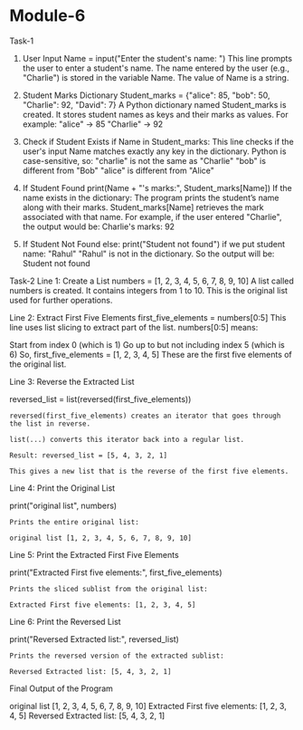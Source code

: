 # Module-6
Task-1
1. User Input
 Name = input("Enter the student's name: ")
This line prompts the user to enter a student's name.
 The name entered by the user (e.g., "Charlie") is stored in the variable Name.
The value of Name is a string.

2. Student Marks Dictionary
Student_marks = {"alice": 85, "bob": 50, "Charlie": 92, "David": 7}
    A Python dictionary named Student_marks is created.
It stores student names as keys and their marks as values.
For example:
 "alice" → 85
 "Charlie" → 92

3. Check if Student Exists
if Name in Student_marks:
This line checks if the user's input Name matches exactly any key in the dictionary.
Python is case-sensitive, so:
"charlie" is not the same as "Charlie"
"bob" is different from "Bob"
"alice" is different from "Alice"

5. If Student Found
    print(Name + "'s marks:", Student_marks[Name])
If the name exists in the dictionary:
 The program prints the student’s name along with their marks.
 Student_marks[Name] retrieves the mark associated with that name.
For example, if the user entered "Charlie", the output would be:
Charlie's marks: 92

6. If Student Not Found
else:
    print("Student not found")
if we put student name: "Rahul"
"Rahul" is not in the dictionary.
 So the output will be:
Student not found

Task-2
 Line 1: Create a List
numbers = [1, 2, 3, 4, 5, 6, 7, 8, 9, 10]
A list called numbers is created.
It contains integers from 1 to 10.
This is the original list used for further operations.

 Line 2: Extract First Five Elements
first_five_elements = numbers[0:5]
This line uses list slicing to extract part of the list.
numbers[0:5] means:

 Start from index 0 (which is 1)
 Go up to but not including index 5 (which is 6)
So, first_five_elements = [1, 2, 3, 4, 5]
 These are the first five elements of the original list.

Line 3: Reverse the Extracted List

reversed_list = list(reversed(first_five_elements))

    reversed(first_five_elements) creates an iterator that goes through the list in reverse.

    list(...) converts this iterator back into a regular list.

    Result: reversed_list = [5, 4, 3, 2, 1]

    This gives a new list that is the reverse of the first five elements.

 Line 4: Print the Original List

print("original list", numbers)

    Prints the entire original list:

    original list [1, 2, 3, 4, 5, 6, 7, 8, 9, 10]

Line 5: Print the Extracted First Five Elements

print("Extracted First five elements:", first_five_elements)

    Prints the sliced sublist from the original list:

    Extracted First five elements: [1, 2, 3, 4, 5]

 Line 6: Print the Reversed List

print("Reversed Extracted list:", reversed_list)

    Prints the reversed version of the extracted sublist:

    Reversed Extracted list: [5, 4, 3, 2, 1]

Final Output of the Program

original list [1, 2, 3, 4, 5, 6, 7, 8, 9, 10]
Extracted First five elements: [1, 2, 3, 4, 5]
Reversed Extracted list: [5, 4, 3, 2, 1]


